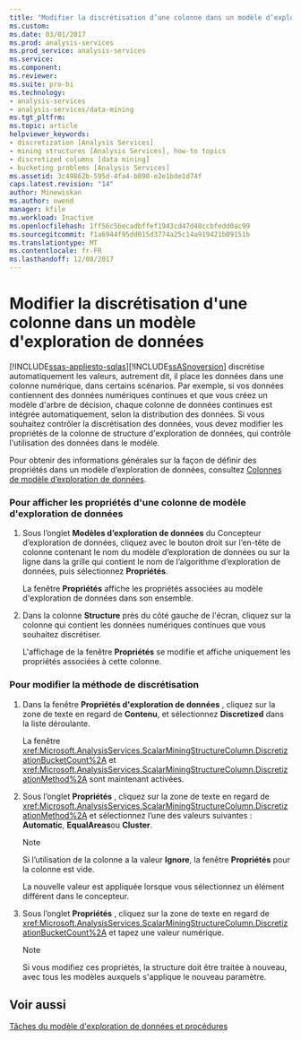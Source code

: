 ```yaml
---
title: "Modifier la discrétisation d’une colonne dans un modèle d’exploration de données | Documents Microsoft"
ms.custom: 
ms.date: 03/01/2017
ms.prod: analysis-services
ms.prod_service: analysis-services
ms.service: 
ms.component: 
ms.reviewer: 
ms.suite: pro-bi
ms.technology:
- analysis-services
- analysis-services/data-mining
ms.tgt_pltfrm: 
ms.topic: article
helpviewer_keywords:
- discretization [Analysis Services]
- mining structures [Analysis Services], how-to topics
- discretized columns [data mining]
- bucketing problems [Analysis Services]
ms.assetid: 3c49862b-595d-4fa4-b890-e2e1bde1d74f
caps.latest.revision: "14"
author: Minewiskan
ms.author: owend
manager: kfile
ms.workload: Inactive
ms.openlocfilehash: 1ff56c5becadbffef1943cd47d48ccbfedd0ac99
ms.sourcegitcommit: f1a6944f95dd015d3774a25c14a919421b09151b
ms.translationtype: MT
ms.contentlocale: fr-FR
ms.lasthandoff: 12/08/2017
---
```

# <a name="change-the-discretization-of-a-column-in-a-mining-model"></a>Modifier la discrétisation d'une colonne dans un modèle d'exploration de données
[!INCLUDE[ssas-appliesto-sqlas](../../includes/ssas-appliesto-sqlas.md)][!INCLUDE[ssASnoversion](../../includes/ssasnoversion-md.md)] discrétise automatiquement les valeurs, autrement dit, il place les données dans une colonne numérique, dans certains scénarios. Par exemple, si vos données contiennent des données numériques continues et que vous créez un modèle d'arbre de décision, chaque colonne de données continues est intégrée automatiquement, selon la distribution des données. Si vous souhaitez contrôler la discrétisation des données, vous devez modifier les propriétés de la colonne de structure d'exploration de données, qui contrôle l'utilisation des données dans le modèle.  
  
 Pour obtenir des informations générales sur la façon de définir des propriétés dans un modèle d’exploration de données, consultez [Colonnes de modèle d’exploration de données](../../analysis-services/data-mining/mining-model-columns.md).  
  
### <a name="to-display-the-properties-for-a-mining-model-column"></a>Pour afficher les propriétés d'une colonne de modèle d'exploration de données  
  
1.  Sous l’onglet **Modèles d’exploration de données** du Concepteur d’exploration de données, cliquez avec le bouton droit sur l’en-tête de colonne contenant le nom du modèle d’exploration de données ou sur la ligne dans la grille qui contient le nom de l’algorithme d’exploration de données, puis sélectionnez **Propriétés**.  
  
     La fenêtre **Propriétés** affiche les propriétés associées au modèle d'exploration de données dans son ensemble.  
  
2.  Dans la colonne **Structure** près du côté gauche de l'écran, cliquez sur la colonne qui contient les données numériques continues que vous souhaitez discrétiser.  
  
     L'affichage de la fenêtre **Propriétés** se modifie et affiche uniquement les propriétés associées à cette colonne.  
  
### <a name="to-change-the-discretization-method"></a>Pour modifier la méthode de discrétisation  
  
1.  Dans la fenêtre **Propriétés d'exploration de données** , cliquez sur la zone de texte en regard de **Contenu**, et sélectionnez **Discretized** dans la liste déroulante.  
  
     La fenêtre <xref:Microsoft.AnalysisServices.ScalarMiningStructureColumn.DiscretizationBucketCount%2A> et <xref:Microsoft.AnalysisServices.ScalarMiningStructureColumn.DiscretizationMethod%2A> sont maintenant activées.  
  
2.  Sous l’onglet **Propriétés** , cliquez sur la zone de texte en regard de <xref:Microsoft.AnalysisServices.ScalarMiningStructureColumn.DiscretizationMethod%2A> et sélectionnez l’une des valeurs suivantes : **Automatic**, **EqualAreas**ou **Cluster**.  
  
    > [!NOTE]  
    >  Si l’utilisation de la colonne a la valeur **Ignore**, la fenêtre **Propriétés** pour la colonne est vide.  
  
     La nouvelle valeur est appliquée lorsque vous sélectionnez un élément différent dans le concepteur.  
  
3.  Sous l’onglet **Propriétés** , cliquez sur la zone de texte en regard de <xref:Microsoft.AnalysisServices.ScalarMiningStructureColumn.DiscretizationBucketCount%2A> et tapez une valeur numérique.  
  
    > [!NOTE]  
    >  Si vous modifiez ces propriétés, la structure doit être traitée à nouveau, avec tous les modèles auxquels s'applique le nouveau paramètre.  
  
## <a name="see-also"></a>Voir aussi  
 [Tâches du modèle d'exploration de données et procédures](../../analysis-services/data-mining/mining-model-tasks-and-how-tos.md)  
  
  
